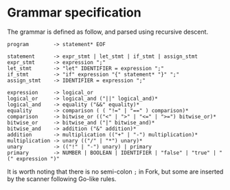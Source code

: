 # Grammar specification

The grammar is defined as follow, and parsed using recursive descent.

```
program        -> statement* EOF

statement      -> expr_stmt | let_stmt | if_stmt | assign_stmt
expr_stmt      -> expression ";"
let_stmt       -> "let" IDENTIFIER = expression ";"
if_stmt        -> "if" expression "{" statement* "}" ";"
assign_stmt    -> IDENTIFIER = expression ";"

expression     -> logical_or
logical_or     -> logical_and ("||" logical_and)*
logical_and    -> equality ("&&" equality)*
equality       -> comparison ( ( "!=" | "==" ) comparison)*
comparison     -> bitwise_or (("<" | ">" | "<=" | ">=") bitwise_or)*
bitwise_or     -> bitwise_and ("|" bitwise_and)*
bitwise_and    -> addition ("&" addition)*
addition       -> multiplication (("+" | "-") multiplication)*
multiplication -> unary (("/" | "*") unary)*
unary          -> (("!" | "-") unary) | primary
primary        -> NUMBER | BOOLEAN | IDENTIFIER | "false" | "true" | "(" expression ")"
```

It is worth noting that there is no semi-colon `;` in Fork, but some are inserted by the scanner following Go-like rules.
